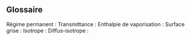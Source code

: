 Glossaire
---------

Régime permanent : Transmittance : Enthalpie de vaporisation : Surface
grise : Isotrope : Diffus-isotrope :
